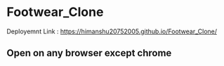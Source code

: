 # Footwear_Clone
Deployemnt Link : https://himanshu20752005.github.io/Footwear_Clone/
## Open on any browser except chrome
